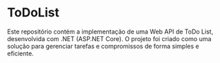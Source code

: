 # ToDoList
Este repositório contém a implementação de uma Web API de ToDo List, desenvolvida com .NET (ASP.NET Core). O projeto foi criado como uma solução para gerenciar tarefas e compromissos de forma simples e eficiente.
